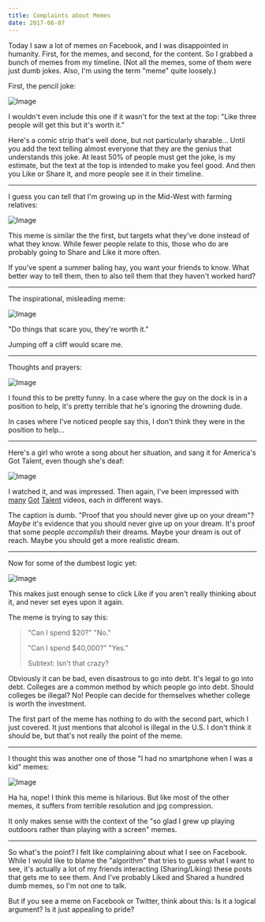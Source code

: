 ```yaml
---
title: Complaints about Memes
date: 2017-06-07
---
```


Today I saw a lot of memes on Facebook, and I was disappointed in humanity. First, for the memes, and second, for the content. So I grabbed a bunch of memes from my timeline. (Not all the memes, some of them were just dumb jokes. Also, I'm using the term "meme" quite loosely.)

First, the pencil joke:

![Image](./complaints-about-memes/1_pencil_cassette.jpg)

I wouldn't even include this one if it wasn't for the text at the top: "Like three people will get this but it's worth it."

Here's a comic strip that's well done, but not particularly sharable... Until you add the text telling almost everyone that they are the genius that understands this joke. At least 50% of people must get the joke, is my estimate, but the text at the top is intended to make you feel good. And then you Like or Share it, and more people see it in their timeline.

-----

I guess you can tell that I'm growing up in the Mid-West with farming relatives:

![Image](./complaints-about-memes/2_baling_hard_work.jpg)

This meme is similar the the first, but targets what they've done instead of what they know. While fewer people relate to this, those who do are probably going to Share and Like it more often.

If you've spent a summer baling hay, you want your friends to know. What better way to tell them, then to also tell them that they haven't worked hard?

-----

The inspirational, misleading meme:

![Image](./complaints-about-memes/3_do_scary_things.jpg)

"Do things that scare you, they're worth it."

Jumping off a cliff would scare me.

-----

Thoughts and prayers:

![Image](./complaints-about-memes/4_thoughts_prayers.jpg)

I found this to be pretty funny. In a case where the guy on the dock is in a position to help, it's pretty terrible that he's ignoring the drowning dude.

In cases where I've noticed people say this, I don't think they were in the position to help...

-----

Here's a girl who wrote a song about her situation, and sang it for America's Got Talent, even though she's deaf:

![Image](./complaints-about-memes/5_mandy_harvey.png)

I watched it, and was impressed. Then again, I've been impressed with [many](https://www.youtube.com/watch?v=rk_qLtk0m2c) [Got](https://youtu.be/NS0L9RdPNvY?t=2m49s) [Talent](https://youtu.be/CVRe8lns3xc?t=39s) videos, each in different ways.

The caption is dumb. "Proof that you should never give up on your dream"? *Maybe* it's evidence that you should never give up on your dream. It's proof that some people *accomplish* their dreams. Maybe your dream is out of reach. Maybe you should get a more realistic dream.

-----

Now for some of the dumbest logic yet:

![Image](./complaints-about-memes/6_wine_college.jpg)

This makes just enough sense to click Like if you aren't really thinking about it, and never set eyes upon it again.

The meme is trying to say this:

> "Can I spend $20?" "No."
>
> "Can I spend $40,000?" "Yes."
>
> Subtext: Isn't that crazy?

Obviously it can be bad, even disastrous to go into debt. It's legal to go into debt. Colleges are a common method by which people go into debt. Should colleges be illegal? No! People can decide for themselves whether college is worth the investment.

The first part of the meme has nothing to do with the second part, which I just covered. It just mentions that alcohol is illegal in the U.S. I don't think it should be, but that's not really the point of the meme.

-----

I thought this was another one of those "I had no smartphone when I was a kid" memes:

![Image](./complaints-about-memes/7_grew_up_no_phone.jpg)

Ha ha, nope! I think this meme is hilarious. But like most of the other memes, it suffers from terrible resolution and jpg compression.

It only makes sense with the context of the "so glad I grew up playing outdoors rather than playing with a screen" memes.

-----

So what's the point? I felt like complaining about what I see on Facebook. While I would like to blame the "algorithm" that tries to guess what I want to see, it's actually a lot of my friends interacting (Sharing/Liking) these posts that gets me to see them. And I've probably Liked and Shared a hundred dumb memes, so I'm not one to talk.

But if you see a meme on Facebook or Twitter, think about this: Is it a logical argument? Is it just appealing to pride?
